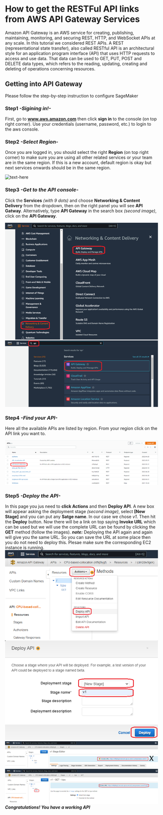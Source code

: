 # How to get the RESTFul API links from AWS API Gateway Services

Amazon API Gateway is an AWS service for creating, publishing, maintaining, monitoring, and securing REST, HTTP, and WebSocket APIs at any scale. 
In this tutorial we considered REST APIs. A REST (representational state transfer), also called RESTful API is an architectural style for an 
application program interface (API) that uses HTTP requests to access and use data. That data can be used to GET, PUT, POST and DELETE data types,
which refers to the reading, updating, creating and deleting of operations concerning resources.

## Getting into API Gateway

Please follow the step-by-step instruction to configure SageMaker

### Step1 ***-Sigining in!-***

First, go to **www.aws.amazon.com** then click **sign in** to the console (on top right corner). Use your credentials (username, password, etc.) to login to the aws console.

### Step2 ***-Select Region-***

Once you are logged in, you should select the right **Region** (on top right corner) to make sure you are using all other related services or your team are in the same region. If this is a new account, default region is okay but next services onwards should be in the same region.

![text-here](./images/4.png)

### Step3 ***-Get to the API console-***

Click the **Services** _(with 9 dots)_ and choose **Networking & Content Delivery** from the dropdown, then on the right panel you will see **API Gatway**. Alternatively, type **API Gateway** in the search box _(second image)_, click on the **API Gateway**.

![text-here](./apigateway-images/1.png)
![text-here](./apigateway-images/2.png)

### Step4 ***-Find your API-***

Here all the available APIs are listed by region. From your region click on the API link you want to.

![text-here](./apigateway-images/3.png)

### Step5 ***-Deploy the API-***

In this page you jus need to **click Actions** and then **Deploy API**. A new box will appear asking the deployment stage _(second image)_, select **[New Stage]** and you can put any **Satge name**. In our case we chose _v1_. Then hit the **Deploy** button. Now there will be a link on top saying **Invoke  URL** which can be used but we will use the complete URL can be found by clicking the **GET** method (follow the images).
***note:*** Deploying the API again and again will give you the same URL. So you can save the URL at some place then you do not need to deploy this. Plesae make sure the corresponding EC2 instance is running.
![text-here](./apigateway-images/4.png)
![text-here](./apigateway-images/5.png)
![text-here](./apigateway-images/6.png)
![text-here](./apigateway-images/7.png)
***Congratulations! You have a working API***
